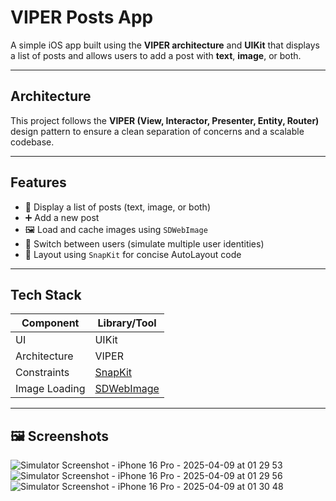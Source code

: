 # VIPER Posts App

A simple iOS app built using the **VIPER architecture** and **UIKit** that displays a list of posts and allows users to add a post with **text**, **image**, or both.

---

## Architecture

This project follows the **VIPER (View, Interactor, Presenter, Entity, Router)** design pattern to ensure a clean separation of concerns and a scalable codebase.

---

## Features

- 📄 Display a list of posts (text, image, or both)
- ➕ Add a new post
- 🖼 Load and cache images using `SDWebImage`
- 🔁 Switch between users (simulate multiple user identities)
- 📏 Layout using `SnapKit` for concise AutoLayout code

---

## Tech Stack

| Component        | Library/Tool          |
|------------------|------------------------|
| UI               | UIKit                  |
| Architecture     | VIPER                  |
| Constraints      | [SnapKit](https://github.com/SnapKit/SnapKit) |
| Image Loading    | [SDWebImage](https://github.com/SDWebImage/SDWebImage) |

---

## 🖼 Screenshots

![Simulator Screenshot - iPhone 16 Pro - 2025-04-09 at 01 29 53](https://github.com/user-attachments/assets/7a238ecb-662a-4f89-b3b0-7537edfc40b1)
![Simulator Screenshot - iPhone 16 Pro - 2025-04-09 at 01 29 56](https://github.com/user-attachments/assets/b73fe6ef-1acf-4173-a9dd-fe07bca3387f)
![Simulator Screenshot - iPhone 16 Pro - 2025-04-09 at 01 30 48](https://github.com/user-attachments/assets/08f0e0b1-ad1a-4b63-bd52-3924a7c41b1c)
